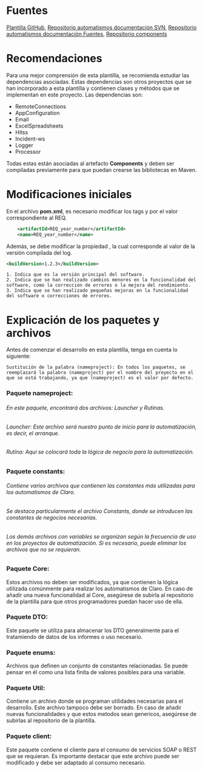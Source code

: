 
# Fuentes

[Plantilla GitHub](https://github.com/OmarReina/PlantillaAutomatismoJava.git),
[Repositorio automatismos documentación SVN](https://10.67.106.110:8443/svn/documentacion/trunk/SRS/Procesos),
[Repositorio automatismos documentación Fuentes](https://10.67.106.110:8443/svn/Automatismos/Fuentes),
[Repositorio components](https://10.67.106.110:8443/!/#Componentes/view/head/trunk/Fuentes/Components)

# Recomendaciones

Para una mejor comprensión de esta plantilla, se recomienda estudiar las dependencias asociadas. Estas dependencias son otros proyectos que se han incorporado a esta plantilla y contienen clases y métodos que se implementan en este proyecto. Las dependencias son:

 - RemoteConnections
 - AppConfiguration
 - Email
 - ExcelSpreadsheets
 - Hitss
 - Incident-ws
 - Logger
 - Processor

Todas estas están asociadas al artefacto **Components** y deben ser compiladas previamente para que puedan crearse las bibliotecas en Maven.

# Modificaciones iniciales

En el archivo **pom.xml**, es necesario modificar los tags <artifactId> y <name> por el valor correspondiente al REQ.


```xml
    <artifactId>REQ_year_number</artifactId> 
    <name>REQ_year_number</name>
```

Además, se debe modificar la propiedad <buildVersion>, la cual corresponde al valor de la versión compilada del log.

```xml
<buildVersion>1.2.3</buildVersion>
```
    1. Indica que es la versión principal del software.
    2. Indica que se han realizado cambios menores en la funcionalidad del software, como la corrección de errores o la mejora del rendimiento.
    3. Indica que se han realizado pequeñas mejoras en la funcionalidad del software o correcciones de errores.

# Explicación de los paquetes y archivos
Antes de comenzar el desarrollo en esta plantilla, tenga en cuenta lo siguiente:
```
Sustitución de la palabra (nameproject): En todos los paquetes, se reemplazará la palabra (nameproject) por el nombre del proyecto en el que se está trabajando, ya que (nameproject) es el valor por defecto.
```
### Paquete nameproject:
###### En este paquete, encontrará dos archivos: Launcher y Rutinas.
###### Launcher: Este archivo será nuestro punto de inicio para la automatización, es decir, el arranque.
###### Rutina: Aquí se colocará toda la lógica de negocio para la automatización.

### Paquete constants:
###### Contiene varios archivos que contienen las constantes más utilizadas para los automatismos de Claro.
###### Se destaca particularmente el archivo Constants, donde se introducen las constantes de negocios necesarias.
###### Los demás archivos con variables se organizan según la frecuencia de uso en los proyectos de automatización. Si es necesario, puede eliminar los archivos que no se requieran.

### Paquete Core:
Estos archivos no deben ser modificados, ya que contienen la lógica utilizada comúnmente para realizar los automatismos de Claro.
En caso de añadir una nueva funcionalidad al Core, asegúrese de subirla al repositorio de la plantilla para que otros programadores puedan hacer uso de ella.

### Paquete DTO:
Este paquete se utiliza para almacenar los DTO generalmente para el tratamiendo de datos de los informes o uso necesario.

### Paquete enums:
Archivos que definen un conjunto de constantes relacionadas. Se puede pensar en él como una lista finita de valores posibles para una variable.

### Paquete Util:
Contiene un archivo donde se programan utilidades necesarias para el desarrollo. Este archivo tampoco debe ser borrado.
En caso de añadir nuevas funcionalidades y que estos metodos sean genericos, asegúrese de subirlas al repositorio de la plantilla.

### Paquete client:
Este paquete contiene el cliente para el consumo de servicios SOAP o REST que se requieran.
Es importante destacar que este archivo puede ser modificado y debe ser adaptado al consumo necesario.